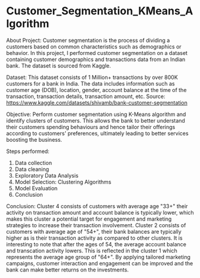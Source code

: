 # Customer_Segmentation_KMeans_Algorithm

About Project:
Customer segmentation is the process of dividing a customers based on common characteristics such as demographics or behavior. In this project, I performed customer segmentation on a dataset containing customer demographics and transactions data from an Indian bank. The dataset is sourced from Kaggle.

Dataset:
This dataset consists of 1 Million+ transactions by over 800K customers for a bank in India. The data includes information such as customer age (DOB), location, gender, account balance at the time of the transaction, transaction details, transaction amount, etc.
Source: https://www.kaggle.com/datasets/shivamb/bank-customer-segmentation

Objective:
Perform customer segmentation using K-Means algorithm and identify clusters of customers. This allows the bank to better understand their customers spending behaviours and hence tailor their offerings according to customers' preferences, ultimately leading to better services boosting the business.

Steps performed:
1. Data collection
2. Data cleaning
3. Exploratory Data Analysis
4. Model Selection: Clustering Algorithms
5. Model Evaluation
6. Conclusion

Conclusion:
Cluster 4 consists of customers with average age "33+" their activity on transaction amount and account balance is typically lower, which makes this cluster a potential target for engagement and marketing strategies to increase their transaction involvement.
Cluster 2 consists of customers with average age of "54+", their bank balances are typically higher as is their transaction activity as compared to other clusters.
It is interesting to note that after the ages of 54, the average account balance and transcation activity lowers. This is reflected in the cluster 1 which represents the average age group of "64+".
By applying tailored marketing campaigns, customer interaction and engagement can be improved and the bank can make better returns on the investments.

